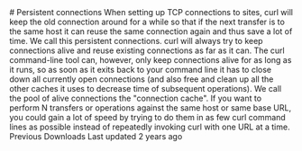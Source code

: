 <a href="persist.html" class="navButton-94f2579c--pageItemWithChildrenNested-2c5d8183--navButtonClickable-161b88ca--navButtonOpened-6a88552e">
</a>
<a href="telnet.html" class="navButton-94f2579c--pageItemWithChildrenNested-2c5d8183--navButtonClickable-161b88ca">
</a>
# <span class="text-4505230f--DisplayH900-bfb998fa--textContentFamily-49a318e1">Persistent connections</span>
<span class="text-4505230f--UIH300-2063425d--textUIFamily-5ebd8e40--text-8ee2c8b2">
</span>
<span class="text-4505230f--TextH400-3033861f--textContentFamily-49a318e1">
<span data-key="f50ac05a5649438ca7c254c5317550d3">
<span data-offset-key="f50ac05a5649438ca7c254c5317550d3:0">When setting up TCP connections to sites, curl will keep the old connection around for a while so that if the next transfer is to the same host it can reuse the same connection again and thus save a lot of time. We call this persistent connections. curl will always try to keep connections alive and reuse existing connections as far as it can.</span>
</span>
</span>
<span class="text-4505230f--TextH400-3033861f--textContentFamily-49a318e1">
<span data-key="53a0f8159c4847949fc22a2073ad6cee">
<span data-offset-key="53a0f8159c4847949fc22a2073ad6cee:0">The curl command-line tool can, however, only keep connections alive for as long as it runs, so as soon as it exits back to your command line it has to close down all currently open connections (and also free and clean up all the other caches it uses to decrease time of subsequent operations). We call the pool of alive connections the "connection cache".</span>
</span>
</span>
<span class="text-4505230f--TextH400-3033861f--textContentFamily-49a318e1">
<span data-key="b4dcec55b6da41cebdc02d3d25256326">
<span data-offset-key="b4dcec55b6da41cebdc02d3d25256326:0">If you want to perform N transfers or operations against the same host or same base URL, you could gain a lot of speed by trying to do them in as few curl command lines as possible instead of repeatedly invoking curl with one URL at a time.</span>
</span>
</span>
<a href="version.html" class="reset-3c756112--card-6570f064--whiteCard-fff091a4--cardPrevious-56a5e674">
</a>
<span class="text-4505230f--TextH200-a3425406--textContentFamily-49a318e1">Previous</span>
<a href="downloads.html" class="reset-3c756112--card-6570f064--whiteCard-fff091a4--cardNext-19241c42">
</a>
<span class="text-4505230f--UIH400-4e41e82a--textContentFamily-49a318e1">Downloads</span>
<span class="text-4505230f--TextH200-a3425406--textContentFamily-49a318e1">Last updated 2 years ago</span>
